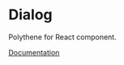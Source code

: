 # Dialog

Polythene for React component.

[Documentation](https://github.com/ArthurClemens/polythene/blob/master/packages/docs/components/react/dialog.md)
